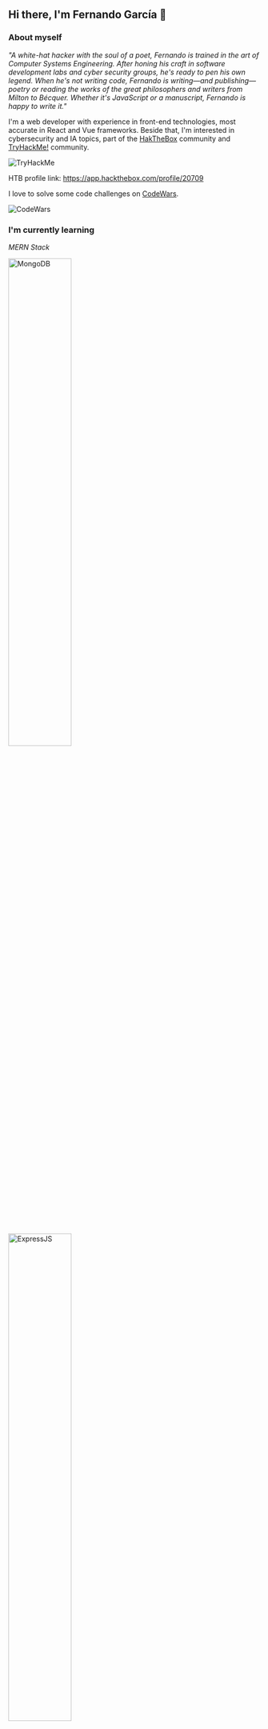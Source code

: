 ## Hi there, I'm Fernando García 👋

### About myself
_"A white-hat hacker with the soul of a poet, Fernando is trained in the art of Computer Systems Engineering. After honing his craft in software development labs and cyber security groups, he's ready to pen his own legend. When he's not writing code, Fernando is writing—and publishing—poetry or reading the works of the great philosophers and writers from Milton to Bécquer. Whether it's JavaScript or a manuscript, Fernando is happy to write it."_

I'm a web developer with experience in front-end technologies, most accurate in React and Vue frameworks. Beside that, I'm interested in cybersecurity and IA topics, part of the [HakTheBox](https://app.hackthebox.com/home) community and [TryHackMe!](https://tryhackme.com/dashboard) community.

<img src="https://tryhackme-badges.s3.amazonaws.com/Incuerd0.png" alt="TryHackMe">

HTB profile link: https://app.hackthebox.com/profile/20709

I love to solve some code challenges on [CodeWars](https://www.codewars.com/).

<img src="https://www.codewars.com/users/fernandoG494/badges/large" alt="CodeWars">

### I'm currently learning
_MERN Stack_

<img src="https://nakedsecurity.sophos.com/wp-content/uploads/sites/2/2017/01/mongodb.png?w=775" alt="MongoDB" width="50%" heigth="50%">
<img src="https://quish.tv/img/blog/81/what-are-reasons-learn-express.png" alt="ExpressJS" width="50%" heigth="50%">
<img src="https://www.datocms-assets.com/45470/1631110818-logo-react-js.png" alt="ReactJS" width="50%" heigth="50%">
<img src="https://upload.wikimedia.org/wikipedia/commons/thumb/d/d9/Node.js_logo.svg/1200px-Node.js_logo.svg.png" alt="Node" width="50%" heigth="50%">

_Other technologies_

<img src="https://javadesde0.com/wp-content/uploads/typescript-1280x720.jpg" alt="Typescript" width="50%">

### My projects
1. Simple backend API to retrive contacts (NodeJS, Express):
https://github.com/fernandoG494/backend-challenge/tree/main/backend

2. Pokedex version 2 (React, Material UI): https://github.com/fernandoG494/Pokedex_v2

3. Actor image search (React, AntDesign): https://github.com/fernandoG494/actor-search

`(... updating)`

### How to reach me
 - 🌱 Personal email: lfgc851@gmail.com
 - 🔭 LinkedIn: https://www.linkedin.com/in/fernando-garc%C3%ADa-830a211b4/

<!--
**fernandoG494/fernandoG494** is a ✨ _special_ ✨ repository because its `README.md` (this file) appears on your GitHub profile.

Here are some ideas to get you started:

- 🔭 I’m currently working on ...
- 🌱 I’m currently learning ...
- 👯 I’m looking to collaborate on ...
- 🤔 I’m looking for help with ...
- 💬 Ask me about ...
- 📫 How to reach me: ...
- 😄 Pronouns: ...
- ⚡ Fun fact: ...
-->
